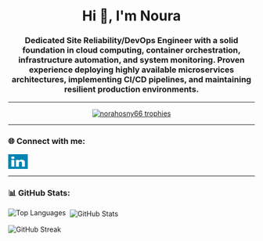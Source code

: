 <!--
**norahosny66/norahosny66** is a ✨ special ✨ repository because its `README.md` appears on your GitHub profile.
-->

<h1 align="center">Hi 👋, I'm Noura</h1>
<h3 align="center">
Dedicated Site Reliability/DevOps Engineer with a solid foundation in cloud computing, 
container orchestration, infrastructure automation, and system monitoring. Proven experience 
deploying highly available microservices architectures, implementing CI/CD pipelines, and 
maintaining resilient production environments.
</h3>

---

<p align="center">
  <a href="https://github.com/ryo-ma/github-profile-trophy">
    <img src="https://github-profile-trophy.vercel.app/?username=norahosny66&no-frame=true&margin-w=8" alt="norahosny66 trophies"/>
  </a>
</p>

---

<h3 align="left">🌐 Connect with me:</h3>
<p align="left">
  <a href="https://linkedin.com/in/nourahosny81231/" target="blank">
    <img align="center" src="https://github.com/norahosny66/norahosny66/blob/main/linkedin-svgrepo-com.svg" alt="LinkedIn Profile" height="30" width="40" />
  </a>
</p>

---

<h3 align="left">📊 GitHub Stats:</h3>

<!-- Top Languages -->
<p>
  <img align="left" 
       src="https://github-readme-stats.vercel.app/api/top-langs/?username=norahosny66&layout=compact&langs_count=8&cache_seconds=7200&v=2" 
       alt="Top Languages"/>
</p>

<!-- General Stats (no include_all_commits / count_private to avoid errors on public endpoint) -->
<p>&nbsp;
  <img align="center" 
       src="https://github-readme-stats.vercel.app/api?username=norahosny66&show_icons=true&cache_seconds=7200&v=2" 
       alt="GitHub Stats"/>
</p>

<!-- Streak stats (stable domain) -->
<p>
  <img align="center" 
       src="https://streak-stats.demolab.com?user=norahosny66&mode=weekly&date_format=M%20j%5B,%20Y%5D&cache_seconds=7200&v=2" 
       alt="GitHub Streak"/>
</p>

<!--
If you later self-host github-readme-stats with your own PAT (PAT_1) on Vercel,
you can add back private + all commits safely by switching the URLs:

Stats: https://<your-vercel-app>.vercel.app/api?username=norahosny66&show_icons=true&include_all_commits=true&count_private=true&cache_seconds=7200
Top Langs: https://<your-vercel-app>.vercel.app/api/top-langs/?username=norahosny66&layout=compact&langs_count=8&cache_seconds=7200
-->
